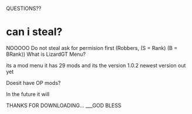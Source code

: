 QUESTIONS??
# can i steal?
NOOOOO Do not steal ask for permision first (Robbers, (S = Rank) (B = BRank))
What is LizardGT Menu?

its a mod menu it has 29 mods and its the version 1.0.2 newest version out yet

Doesit have OP mods?

In the future it will

THANKS FOR DOWNLOADING...
___GOD BLESS
